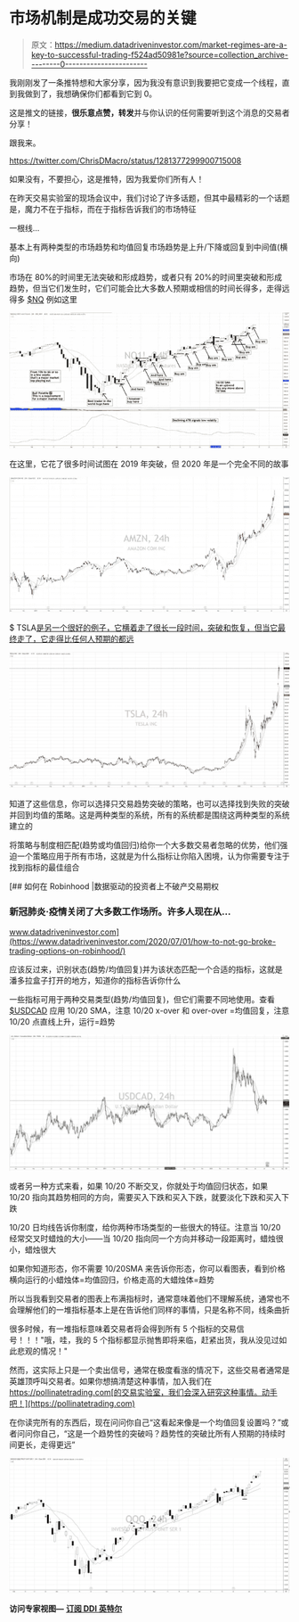 # 市场机制是成功交易的关键

> 原文：<https://medium.datadriveninvestor.com/market-regimes-are-a-key-to-successful-trading-f524ad50981e?source=collection_archive---------0----------------------->

我刚刚发了一条推特想和大家分享，因为我没有意识到我要把它变成一个线程，直到我做到了，我想确保你们都看到它到 0。

这是推文的链接，**很乐意点赞，转发**并与你认识的任何需要听到这个消息的交易者分享！

跟我来。

https://twitter.com/ChrisDMacro/status/1281377299900715008

如果没有，不要担心，这是推特，因为我爱你们所有人！

在昨天交易实验室的现场会议中，我们讨论了许多话题，但其中最精彩的一个话题是，魔力不在于指标，而在于指标告诉我们的市场特征

一根线…

基本上有两种类型的市场趋势和均值回复市场趋势是上升/下降或回复到中间值(横向)

市场在 80%的时间里无法突破和形成趋势，或者只有 20%的时间里突破和形成趋势，但当它们发生时，它们可能会比大多数人预期或相信的时间长得多，走得远得多 [$NQ](http://email.c.kajabimail.net/c/eJwdjs1qAyEUhZ9GNwW5etXRhYtmkkA3hdIHGBw10WbyU5WWvn1t4Ww-DpzvRKdUjCstToAAmDgAcETDODOzwnl3kPsD2tnsLJEQ2MV_-LVcfdnYLXWaXUS5Ap5OJmDkVkoRkwAJyU5Brj5purnc-6MRfCbiONK_S--psnC_DmrJ15AJHj8J7olQQr6-EaFbDYODb7n78xK2Ei40_VmXmLbylerPUqLjRiipJwBLqwu5lhbvoxtHz_8Ph4J29156enoZ46i55vIXIcBI1w) 例如这里

![](img/016bf115c1e13706a8fa0e18544bc00e.png)

在这里，它花了很多时间试图在 2019 年突破，但 2020 年是一个完全不同的故事

![](img/799417c4359719bc447fe8967e4db14d.png)

$ TSLA[是另一个很好的例子，它横着走了很长一段时间，突破和恢复，但当它最终走了，它走得比任何人预期的都远](http://email.c.kajabimail.net/c/eJwdjs1uAyEMhJ8GLpWQ-V32wKHZJFKl3tL7CgwNNJsmAdSqb19aaS6esT1fdFrHGGhxAgTAxAGAS2kZZ3bRctkd1P4g58XuZqIA2cV_-FCuvmzsM3Wa3STC5BGVl-M6JtCzQdAxRR38_G4D3Vzu_d6IfCbiONS_S--pMrxdx9SSr5iJPD6I3BOhhXo7vY5N0yoOB33L3Z9X3ApeaPrrXWPayleqP2uJjluhlZkAZlod5lpavI1soJ7_GUcJ7e5Uenp6Ge-l4YarX-d7Scw)

![](img/7f0528583476ba5b9e80a1010d6d81bb.png)

知道了这些信息，你可以选择只交易趋势突破的策略，也可以选择找到失败的突破并回到均值的策略。这是两种类型的系统，所有的系统都是围绕这两种类型的系统建立的

将策略与制度相匹配(趋势或均值回归)给你一个大多数交易者忽略的优势，他们强迫一个策略应用于所有市场，这就是为什么指标让你陷入困境，认为你需要专注于找到指标的最佳组合

[](https://www.datadriveninvestor.com/2020/07/01/how-to-not-go-broke-trading-options-on-robinhood/) [## 如何在 Robinhood |数据驱动的投资者上不破产交易期权

### 新冠肺炎·疫情关闭了大多数工作场所。许多人现在从…

www.datadriveninvestor.com](https://www.datadriveninvestor.com/2020/07/01/how-to-not-go-broke-trading-options-on-robinhood/) 

应该反过来，识别状态(趋势/均值回复)并为该状态匹配一个合适的指标，这就是潘多拉盒子打开的地方，知道你的指标告诉你什么

一些指标可用于两种交易类型(趋势/均值回复)，但它们需要不同地使用。查看 [$USDCAD](http://email.c.kajabimail.net/c/eJwdTstuwyAQ_Bq4VEIsC9g-cEjsROo56tnCLA00TtMCatW_L600h3lIM0POGKKNZ6ekknIAKSUgjgLEOBucjye9nHCax-PEtAzi5t_8lu8-7-I9Np6cJOshWJgUjGSAUPciDPRKSHHYPN9dau2jMjwwde5o37m1WER43Luq0ZeQGJ4_GS5MGaVfLst86NTWEroXfE3NX9ew53Dj8W95pbjnr1h-1kwORmW0HaSceHEhlVzp0bN-9vr_ss_w5i65xafn3ooWLOhfIgZJ3g) 应用 10/20 SMA，注意 10/20 x-over 和 over-over =均值回复，注意 10/20 点直线上升，运行=趋势

![](img/a81bfda876f363aa31b957f6c217ecdb.png)

或者另一种方式来看，如果 10/20 不断交叉，你就处于均值回归状态，如果 10/20 指向其趋势相同的方向，需要买入下跌和买入下跌，就要淡化下跌和买入下跌

10/20 日均线告诉你制度，给你两种市场类型的一些很大的特征。注意当 10/20 经常交叉时蜡烛的大小——当 10/20 指向同一个方向并移动一段距离时，蜡烛很小，蜡烛很大

如果你知道形态，你不需要 10/20SMA 来告诉你形态，你可以看图表，看到价格横向运行的小蜡烛体=均值回归，价格走高的大蜡烛体=趋势

所以当我看到交易者的图表上布满指标时，通常意味着他们不理解系统，通常也不会理解他们的一堆指标基本上是在告诉他们同样的事情，只是名称不同，线条曲折

很多时候，有一堆指标意味着交易者将会得到所有 5 个指标的交易信号！！！"哦，哇，我的 5 个指标都显示抛售即将来临，赶紧出货，我从没见过如此悲观的情况！"

然而，这实际上只是一个卖出信号，通常在极度看涨的情况下，这些交易者通常是英雄顶呼叫交易者。如果你想搞清楚这种事情，加入我们在 https://pollinatetrading.com[的交易实验室，我们会深入研究这种事情。动手吧！](https://pollinatetrading.com)

在你读完所有的东西后，现在问问你自己“这看起来像是一个均值回复设置吗？”或者问问你自己，“这是一个趋势性的突破吗？趋势性的突破比所有人预期的持续时间更长，走得更远”

![](img/a32dd8dd53fd10c8a75068dc9e8402c8.png)

**访问专家视图—** [**订阅 DDI 英特尔**](https://datadriveninvestor.com/ddi-intel)
